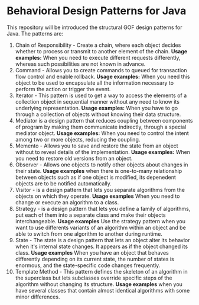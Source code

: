 # Behavioral Design Patterns for Java

This repository will be introduced the structural GOF design patterns for Java. The patterns are:

1. Chain of Responsibility - Create a chain, where each object decides whether to process or transmit to another element of the chain.  **Usage examples:** When you need to execute different requests differently, whereas such possibilities are not known in advance.
2. Command - Allows you to create commands to queued for transaction flow control and enable rollback. **Usage examples:** When you need this object to be used to encapsulate all the information necessary to perform the action or trigger the event.
3. Iterator - This pattern is used to get a way to access the elements of a collection object in sequential manner without any need to know its underlying representation. **Usage examples:** When you have to go through a collection of objects without knowing their data structure.
4. Mediator is a design pattern that reduces coupling between components of program by making them communicate indirectly, through a special mediator object. **Usage examples:** When you need to control the intent among two or more objects, reducing the coupling.
5. Memento - Allows you to save and restore the state from an object without to reveal details of the implementation. **Usage examples:** When you need to restore old versions from an object.
6. Observer - Allows one objects to notify other objects about changes in their state. **Usage examples** when there is one-to-many relationship between objects such as if one object is modified, its depenedent objects are to be notified automatically.
7. Visitor - is a design pattern that lets you separate algorithms from the objects on which they operate. **Usage examples** When you need to change or execute an algorithm to a class.
8. Strategy - is a design pattern that lets you define a family of algorithms, put each of them into a separate class and make their objects interchangeable. **Usage examples** Use the strategy pattern when you want to use differents variants of an algorithm within an object and be able to switch from  one algorithm to another during runtime.
9. State - The state is a design pattern that lets an object alter its behavior when it's internal state changes. It appears as if the object changed its class. **Usage examples** When you have an object that behaves differently depending on its current state, the number of states is enormous, and the state-specific code changes frequently.
10. Template Method - This pattern defines the skeleton of an algorithm in the superclass but lets subclasses override specific steps of the algorithm without changing its structure. **Usage examples** when you have several classes that contain almost identical algorithms with some minor differences.
